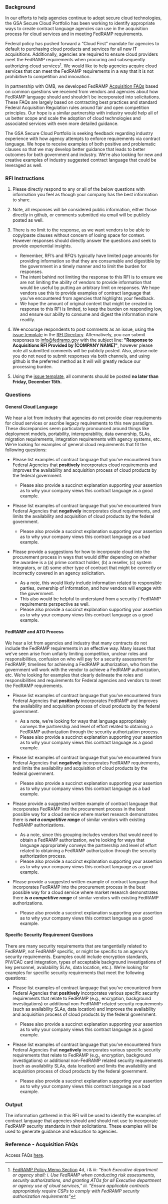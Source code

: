 ### Background
In our efforts to help agencies continue to adopt secure cloud technologies, the GSA Secure Cloud Portfolio has been working to identify appropriate ways to create contract language agencies can use in the acquisition process for cloud services and in meeting FedRAMP requirements.

Federal policy has pushed forward a “Cloud First” mandate for agencies to default to purchasing cloud products and services for all new IT acquisitions. Additionally, agencies are required to ensure cloud providers meet the FedRAMP requirements when procuring and subsequently authorizing cloud services[^1]. We would like to help agencies acquire cloud services that can meet the FedRAMP requirements in a way that it is not prohibitive to competition and innovation.

In partnership with OMB, we developed FedRAMP [Acquisition FAQs](https://www.fedramp.gov/fedramp-acquisition-faqs/) based on common questions we received from vendors and agencies about how FedRAMP language should and shouldn’t be incorporated into solicitations. These FAQs are largely based on contracting best practices and standard Federal Acquisition Regulation rules around fair and open competition principles. Our hope is a similar partnership with industry would help all of us better scope and scale the adoption of cloud technologies and associated services with even more detailed guidance.

The GSA Secure Cloud Portfolio is seeking feedback regarding industry experience with how agency attempts to enforce requirements via contract language. We hope to receive examples of both positive and problematic clauses so that we may develop better guidance that leads to better outcomes for both government and industry. We’re also looking for new and creative examples of industry suggested contract language that could be leveraged as well.

### RFI Instructions
1. Please directly respond to any or all of the below questions with information you feel as though your company has the best information to share.

2. Note, all responses will be considered public information, either those directly in github, or comments submitted via email will be publicly posted as well.

3. There is no limit to the response, as we want vendors to be able to copy/paste clauses without concern of losing space for context. However responses should directly answer the questions and seek to provide experiential insights. 
   * Remember, RFI’s and RFQ’s typically have limited page amounts for providing information so that they are consumable and digestible by the government in a timely manner and to limit the burden for responses. 
   * The intent behind not limiting the response to this RFI is to ensure we are not limiting the ability of vendors to provide information that would be useful by putting an arbitrary limit on responses. We hope vendors use this to provide examples of contract language that you’ve encountered from agencies that highlights your feedback.
   * We hope the amount of original content that might be created in response to this RFI is limited, to keep the burden on responding low, and ensure our ability to consume and digest the information more readily. 
   
4. We encourage respondents to post comments as an issue, using the [issue template](https://github.com/GSA/fedramp/blob/master/ISSUE_TEMPLATE.md) in the [RFI Directory](https://github.com/GSA/fedramp/tree/master/rfi-directory). Alternatively, you can submit responses to [info@fedramp.gov](mailto:info@fedramp.gov) with the subject line: **"Response to Acquisitions RFI Provided by [COMPANY NAME]"**, however please note all submitted comments will be publicly posted. Also, please note you do not need to submit responses via both channels, and using github is the preferred method as it will will greatly reduce our processing burden.

5. Using the [issue template](https://github.com/GSA/fedramp/blob/master/ISSUE_TEMPLATE.md), all comments should be posted **no later than Friday, December 15th.** 

### Questions
#### General Cloud Language
We hear a lot from industry that agencies do not provide clear requirements for cloud services or ascribe legacy requirements to this new paradigm. These discrepancies seem particularly pronounced around things like deployment models, portability, interoperability, data ownership, SLAs, migration requirements, integration requirements with agency systems, etc. We’re looking for examples of general cloud requirements that fit the following questions: 
* Please list examples of contract language that you’ve encountered from Federal Agencies that **positively** incorporates cloud requirements and improves the availability and acquisition process of cloud products by the federal government. 
    * Please also provide a succinct explanation supporting your assertion as to why your company views this contract language as a good example.
    
* Please list examples of contract language that you’ve encountered from Federal Agencies that **negatively** incorporates cloud requirements, and limits the availability and acquisition of cloud products by the federal government. 
    * Please also provide a succinct explanation supporting your assertion as to why your company views this contract language as a bad example.
    
* Please provide a suggestions for how to incorporate cloud into the procurement process in ways that would differ depending on whether the awardee is a (a) prime contract holder, (b) a reseller, (c) system integrators, or (d) some other type of contract that might be correctly or incorrectly covered in an agency solicitation.
    * As a note, this would likely include information related to responsible parties, ownership of information, and how vendors will engage with the government.
    * This also would be helpful to understand from a security / FedRAMP requirements perspective as well.
    * Please also provide a succinct explanation supporting your assertion as to why your company views this contract language as a good example.

#### FedRAMP and ATO Process
We hear a lot from agencies and industry that many contracts do not include the FedRAMP requirements in an effective way. Many issues that we’ve seen arise from unfairly limiting competition, unclear roles and responsibilities, confusion on who will pay for a security assessment for FedRAMP, timelines for achieving a FedRAMP authorization, who from the government will work with the vendor to achieve a FedRAMP authorization, etc. We’re looking for examples that clearly delineate the roles and responsibilities and requirements for Federal agencies and vendors to meet the FedRAMP requirements.
* Please list examples of contract language that you’ve encountered from Federal Agencies that **positively** incorporates FedRAMP and improves the availability and acquisition process of cloud products by the federal government. 
    * As a note, we’re looking for ways that language appropriately conveys the partnership and level of effort related to obtaining a FedRAMP authorization through the security authorization process.
    * Please also provide a succinct explanation supporting your assertion as to why your company views this contract language as a good example.
    
* Please list examples of contract language that you’ve encountered from Federal Agencies that **negatively** incorporates FedRAMP requirements, and limits the availability and acquisition of cloud products by the federal government. 
    * Please also provide a succinct explanation supporting your assertion as to why your company views this contract language as a bad example.
    
* Please provide a suggested written example of contract language that incorporates FedRAMP into the procurement process in the best possible way for a cloud service where market research demonstrates there is **_not a competitive range_** of similar vendors with existing FedRAMP authorizations.
    * As a note, since this grouping includes vendors that would need to obtain a FedRAMP authorization, we’re looking for ways that language appropriately conveys the partnership and level of effort related to obtaining a FedRAMP authorization through the security authorization process.
    * Please also provide a succinct explanation supporting your assertion as to why your company views this contract language as a good example. 
    
* Please provide a suggested written example of contract language that incorporates FedRAMP into the procurement process in the best possible way for a cloud service where market research demonstrates there **_is a competitive range_** of similar vendors with existing FedRAMP authorizations.
    * Please also provide a succinct explanation supporting your assertion as to why your company views this contract language as a good example. 

#### Specific Security Requirement Questions
There are many security requirements that are tangentially related to FedRAMP, not FedRAMP specific, or might be specific to an agency’s security requirements. Examples could include encryption standards, PIV/CAC card integration, types of acceptable background investigations of key personnel, availability SLAs, data location, etc.). We’re looking for examples for specific security requirements that meet the following questions:
* Please list examples of contract language that you’ve encountered from Federal Agencies that **positively** incorporates various specific security requirements that relate to FedRAMP (e.g., encryption, background investigations) or additional non-FedRAMP related security requirements (such as availability SLAs, data location) and improves the availability and acquisition process of cloud products by the federal government.
    * Please also provide a succinct explanation supporting your assertion as to why your company views this contract language as a good example.
    
* Please list examples of contract language that you’ve encountered from Federal Agencies that **negatively** incorporates various specific security requirements that relate to FedRAMP (e.g., encryption, background investigations) or additional non-FedRAMP related security requirements (such as availability SLAs, data location) and limits the availability and acquisition process of cloud products by the federal government.
    * Please also provide a succinct explanation supporting your assertion as to why your company views this contract language as a bad example.
    
### Output
The information gathered in this RFI will be used to identify the examples of contract language that agencies should and should not use to incorporate FedRAMP security standards in their solicitations. These examples will be used to generate guidance and education to agencies.

### Reference - Acquisition FAQs
Access FAQs [here](https://www.fedramp.gov/fedramp-acquisition-faqs/).


[^1]:[FedRAMP Policy Memo Section](https://s3.amazonaws.com/sitesusa/wp-content/uploads/sites/482/2015/03/fedrampmemo.pdf) 4d, i & iii: _“Each Executive department or agency shall: i. Use FedRAMP when conducting risk assessments, security authorizations, and granting ATOs for all Executive department or agency use of cloud services,” iii. “Ensure applicable contracts appropriately require CSPs to comply with FedRAMP security authorization requirements”_
